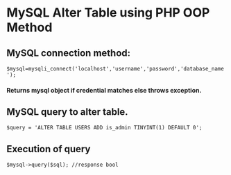 # MySQL Alter Table using PHP OOP Method

## MySQL connection method:

``$mysql=mysqli_connect('localhost','username','password','database_name');``

#### Returns mysql object if credential matches else throws exception.

## MySQL query to alter table.

``$query = 'ALTER TABLE USERS ADD is_admin TINYINT(1) DEFAULT 0';``

## Execution of query

``$mysql->query($sql); //response bool``


